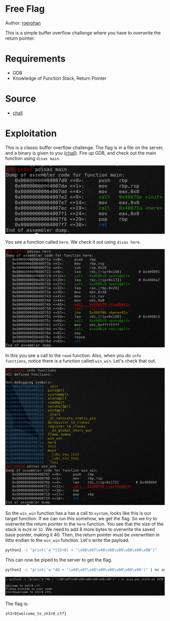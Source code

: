 # Free Flag

Author: [roerohan](https://github.com/roerohan)

This is a simple buffer overflow challenge where you have to overwrite the return pointer.

# Requirements

- GDB
- Knowledge of Function Stack, Return Pointer

# Source

- [chall](./chall)

# Exploitation

This is a classic buffer overflow challenge. The flag is in a file on the server, and a binary is given to you ([chall](./chall)). Fire up GDB, and check out the main function using `disas main`.
<br />

<img src="./static/img1.png" alt="pdisas main" width="600"/>

You see a function called `here`. We check it out using `disas here`.
<br />

<img src="./static/img2.png" alt="pdisas here" width="600"/>

In this you see a call to the `read` function. Also, when you do `info functions`, notice there is a function called `win_win`. Let's check that out.
<br />

<img src="./static/img3.png" alt="flag" width="600"/>

So the `win_win` function has a has a call to `system`, looks like this is our target function. If we can run this somehow, we get the flag. So we try to overwrite the return pointer in the `here` function. You see that the size of the stack is `0x20` or `32`. We need to add 8 more bytes to overwrite the saved base pointer, making it 40. Then, the return pointer must be overwritten in little endian to the `win_win` function. Let's write the payload.

```bash
python2 -c "print('a'*(32+8) + '\x08\x07\x40\x00\x00\x00\x00\x00')"
```

This can now be piped to the server to get the flag.

```bash
python2 -c "print('a'*40 + '\x08\x07\x40\x00\x00\x00\x00\x00')" | nc asia.pwn.zh3r0.ml 3456
```

<img src="./static/img4.png" alt="flag" width="600"/>

The flag is:

```
zh3r0{welcome_to_zh3r0_ctf}
```